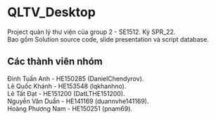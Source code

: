 # QLTV_Desktop

Project quản lý thư viện của group 2 - SE1512. Kỳ SPR_22.  
Bao gồm Solution source code, slide presentation và script database.

## Các thành viên nhóm

Đinh Tuấn Anh - HE150285 (DanielChendyrov).  
Lê Quốc Khánh - HE153548 (lqkhanhno).  
Lê Tất Đạt - HE151200 (DatLTHE151200).  
Nguyễn Văn Duẩn - HE141169 (duannvhe141169).  
Hoàng Phương Nam - HE150251 (pnam69).
